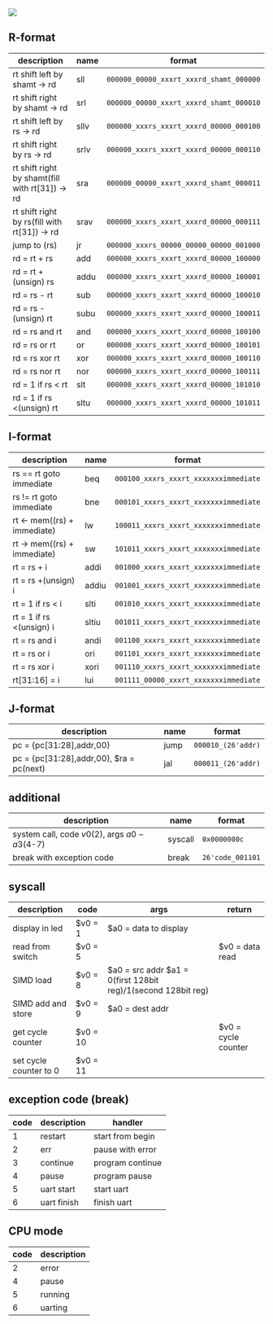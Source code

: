 
![](img/InsFormat.png)

## **R-format**
|description|name|format|
|---|---|---|
rt shift left by shamt -> rd|sll |`000000_00000_xxxrt_xxxrd_shamt_000000`|
rt shift right by shamt -> rd|srl|`000000_00000_xxxrt_xxxrd_shamt_000010`
rt shift left by rs -> rd|sllv |`000000_xxxrs_xxxrt_xxxrd_00000_000100`
rt shift right by rs -> rd|srlv |`000000_xxxrs_xxxrt_xxxrd_00000_000110`
rt shift right by shamt(fill with rt[31]) -> rd|sra |`000000_00000_xxxrt_xxxrd_shamt_000011`
rt shift right by rs(fill with rt[31]) -> rd|srav |`000000_xxxrs_xxxrt_xxxrd_00000_000111`
jump to (rs)|jr |`000000_xxxrs_00000_00000_00000_001000`
rd = rt + rs|add |`000000_xxxrs_xxxrt_xxxrd_00000_100000`
rd = rt +(unsign) rs|addu |`000000_xxxrs_xxxrt_xxxrd_00000_100001`
rd = rs - rt|sub |`000000_xxxrs_xxxrt_xxxrd_00000_100010`
rd = rs -(unsign) rt|subu |`000000_xxxrs_xxxrt_xxxrd_00000_100011`
rd = rs and rt|and |`000000_xxxrs_xxxrt_xxxrd_00000_100100`
rd = rs or rt|or |`000000_xxxrs_xxxrt_xxxrd_00000_100101`
rd = rs xor rt|xor |`000000_xxxrs_xxxrt_xxxrd_00000_100110`
rd = rs nor rt|nor |`000000_xxxrs_xxxrt_xxxrd_00000_100111`
rd = 1 if rs < rt|slt |`000000_xxxrs_xxxrt_xxxrd_00000_101010`
rd = 1 if rs <(unsign) rt|sltu |`000000_xxxrs_xxxrt_xxxrd_00000_101011`

## **I-format**
|description|name|format|
|---|---|---|
rs == rt goto immediate|beq |`000100_xxxrs_xxxrt_xxxxxxximmediate`
rs != rt goto immediate|bne |`000101_xxxrs_xxxrt_xxxxxxximmediate`
rt <- mem((rs) + immediate)|lw |`100011_xxxrs_xxxrt_xxxxxxximmediate`
rt -> mem((rs) + immediate)|sw |`101011_xxxrs_xxxrt_xxxxxxximmediate`
rt = rs + i|addi |`001000_xxxrs_xxxrt_xxxxxxximmediate`
rt = rs +(unsign) i|addiu |`001001_xxxrs_xxxrt_xxxxxxximmediate`
rt = 1 if rs < i|slti |`001010_xxxrs_xxxrt_xxxxxxximmediate`
rt = 1 if rs <(unsign) i|sltiu |`001011_xxxrs_xxxrt_xxxxxxximmediate`
rt = rs and i|andi |`001100_xxxrs_xxxrt_xxxxxxximmediate`
rt = rs or i|ori |`001101_xxxrs_xxxrt_xxxxxxximmediate`
rt = rs xor i|xori |`001110_xxxrs_xxxrt_xxxxxxximmediate`
rt[31:16] = i|lui |`001111_00000_xxxrt_xxxxxxximmediate`

## **J-format**
|description|name|format|
|---|---|---|
pc = {pc[31:28],addr,00}|jump |`000010_(26'addr)`
pc = {pc[31:28],addr,00}, $ra = pc(next)|jal |`000011_(26'addr)`

## **additional**
|description|name|format|
|---|---|---|
|system call, code $v0($2), args $a0-a3($4-7)|syscall|`0x0000000c`|
|break with exception code|break|`26'code_001101`|

## **syscall**
|description|code|args|return|
|---|---|---|---|
|display in led|$v0 = 1|$a0 = data to display| |
|read from switch|$v0 = 5| |$v0 = data read|
|SIMD load|$v0 = 8|$a0 = src addr $a1 = 0(first 128bit reg)/1(second 128bit reg)||
|SIMD add and store|$v0 = 9|$a0 = dest addr||
|get cycle counter|$v0 = 10||$v0 = cycle counter|
|set cycle counter to 0|$v0 = 11|||

## **exception code (break)**
|code|description|handler|
|---|---|---|
1|restart|start from begin|
2|err|pause with error|
3|continue|program continue|
4|pause|program pause|
5|uart start|start uart|
6|uart finish|finish uart|

## **CPU mode**
|code|description|
|---|---|
|2|error|
|4|pause|
|5|running|
|6|uarting|



